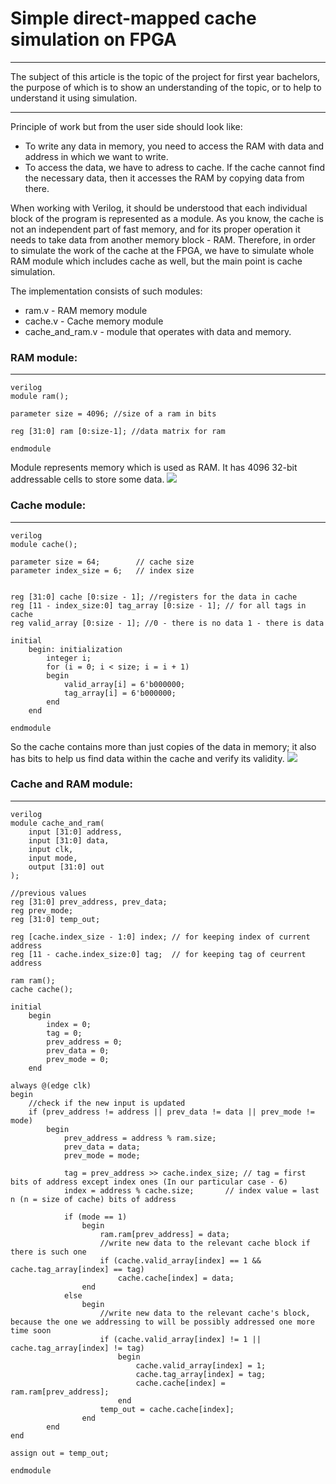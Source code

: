 

# Simple direct-mapped cache simulation on FPGA
------
The subject of this article is the topic of the project for first year bachelors, the purpose of which is to show an understanding of the topic, or to help to understand it using simulation. 
___

Principle of work but from the user side should look like:
* To write any data in memory, you need to access the RAM with data and address in which we want to write.
* To access the data, we have to adress to cache. If the cache cannot find the necessary data, then it accesses the RAM by copying data from there.

When working with Verilog, it should be understood that each individual block of the program is represented as a module. As you know, the cache is not an independent part of fast memory, and for its proper operation it needs to take data from another memory block - RAM. Therefore, in order to simulate the work of the cache at the FPGA, we have to simulate whole RAM module which includes cache as well, but the main point is cache simulation. 

The implementation consists of such modules:
* ram.v - RAM memory module
* cache.v - Cache memory module
* cache_and_ram.v - module that operates with data and memory.

<cut/>

### RAM module:
------
<spoiler title="Code">

```
verilog
module ram();

parameter size = 4096; //size of a ram in bits

reg [31:0] ram [0:size-1]; //data matrix for ram

endmodule
```
</spoiler>

<spoiler title="Description">
Module represents memory which is used as RAM. It has 4096 32-bit addressable cells to store some data. 
</spoiler>

<img src="https://habrastorage.org/webt/03/an/bx/03anbxhid6b_h5kyzrz5ia6dzzc.png" />

### Cache module:
------
<spoiler title="Code">

```
verilog
module cache();

parameter size = 64;		// cache size
parameter index_size = 6;	// index size


reg [31:0] cache [0:size - 1]; //registers for the data in cache
reg [11 - index_size:0] tag_array [0:size - 1]; // for all tags in cache
reg valid_array [0:size - 1]; //0 - there is no data 1 - there is data

initial
	begin: initialization
		integer i;
		for (i = 0; i < size; i = i + 1)
		begin
			valid_array[i] = 6'b000000;
			tag_array[i] = 6'b000000;
		end
	end

endmodule 
```
</spoiler>

<spoiler title="Description">
So the cache contains more than just copies of the data in
memory; it also has bits to help us find data within the cache and
verify its validity.
</spoiler>
<img src="https://habrastorage.org/webt/oy/xg/gw/oyxggwb5ikbgmkyn3mycpj1ft-y.png" />
	
### Cache and RAM module:
------
<spoiler title="Code">

```
verilog
module cache_and_ram(
	input [31:0] address,
	input [31:0] data,
	input clk,
	input mode,
	output [31:0] out
);

//previous values
reg [31:0] prev_address, prev_data;
reg prev_mode;
reg [31:0] temp_out;

reg [cache.index_size - 1:0] index;	// for keeping index of current address
reg [11 - cache.index_size:0] tag;	// for keeping tag of ceurrent address

ram ram();
cache cache();

initial
	begin
		index = 0;
		tag = 0;
		prev_address = 0;
		prev_data = 0;
		prev_mode = 0;
	end

always @(edge clk)
begin
	//check if the new input is updated
	if (prev_address != address || prev_data != data || prev_mode != mode)
		begin
			prev_address = address % ram.size;
			prev_data = data;
			prev_mode = mode;
			
			tag = prev_address >> cache.index_size;	// tag = first bits of address except index ones (In our particular case - 6)
			index = address % cache.size; 		// index value = last n (n = size of cache) bits of address
				
			if (mode == 1)
				begin
					ram.ram[prev_address] = data;
					//write new data to the relevant cache block if there is such one
					if (cache.valid_array[index] == 1 && cache.tag_array[index] == tag)
						cache.cache[index] = data;
				end
			else
				begin
					//write new data to the relevant cache's block, because the one we addressing to will be possibly addressed one more time soon
					if (cache.valid_array[index] != 1 || cache.tag_array[index] != tag)
						begin
							cache.valid_array[index] = 1;
							cache.tag_array[index] = tag;
							cache.cache[index] = ram.ram[prev_address];
						end
					temp_out = cache.cache[index];
				end	
		end
end

assign out = temp_out;

endmodule 
```
</spoiler>

